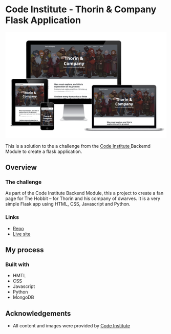 # Code Institute - Thorin & Company Flask Application
![Design](static/img/mockup.png)

This is a solution to the a challenge from the [Code Institute
](https://codeinstitute.net/) Backemd Module to create a flask application. 

## Overview

### The challenge

As part of the Code Institute Backend Module, this a project to create a fan page for The Hobbit – for Thorin and his company of dwarves. It is a very simple Flask app using HTML, CSS, Javascript and Python.


### Links

- [Repo](https://github.com/Franciskadtt/thorin-flask-app)
- [Live site](https://thorin-and-company-fdt.herokuapp.com/)

## My process

### Built with

- HMTL
- CSS 
- Javascript
- Python
- MongoDB

## Acknowledgements

- All content and images were provided by [Code Institute
](https://codeinstitute.net/)


